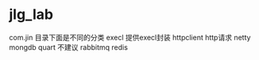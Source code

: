 # jlg_lab
com.jin 目录下面是不同的分类
execl 提供execl封装
httpclient http请求
netty
mongdb
quart 不建议
rabbitmq
redis 

